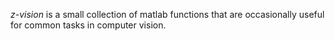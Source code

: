 *z-vision* is a small collection of matlab functions that are occasionally useful for common tasks in computer vision.
